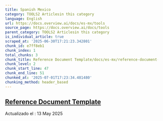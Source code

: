 ```yaml
---
title: Spanish Mexico
category: TOOLS2 Articlesin this category
language: English
url: https://docs.overview.ai/docs/es-mx/tools
source_page: https://docs.overview.ai/docs/tools
parent_category: TOOLS2 Articlesin this category
is_individual_article: true
scraped_at: '2025-06-30T17:21:23.342801'
chunk_id: e7ff8eb1
chunk_index: 1
total_chunks: 3
chunk_title: Reference Document Template/docs/es-mx/reference-document-template
chunk_level: 2
chunk_start_line: 47
chunk_end_line: 51
chunked_at: '2025-07-01T17:23:34.481480'
chunking_method: header_based
---
```


## [Reference Document Template](/docs/es-mx/reference-document-template)

Actualizado el : 13 May 2025

